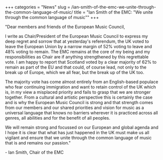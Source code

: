 +++
categories = "News"
slug = /ian-smith-of-the-emc-we-unite-through-the-common-language-of-music/
title = "Ian Smith of the EMC: &quot;We unite through the common language of music&quot;"
+++

"Dear members and friends of the European Music Council,

I write as Chair/President of the European Music Council to express my deep regret and sorrow that at yesterday's referendum, the UK voted to leave the European Union by a narrow margin of 52% voting to leave and 48% voting to remain. The EMC remains at the core of my being and my responsibilities as Chair are if anything strengthened by this regrettable vote. I am happy to report that Scotland voted by a clear majority of 62% to remain as part of the EU and that could, of course lead, not only to the break up of Europe, which we all fear, but the break up of the UK too.

The majority vote has come almost entirely from an English-based populace who fear continuing immigration and want to retain control of the UK which is, in my view a misplaced priority and fails to grasp that we are stronger together. From a cultural and artistic perspective this is certainly the case and is why the European Music Council is strong and that strength comes from our members and our shared priorities and vision for music as a universal language that knows no barriers wherever it is practiced across all genres, all abilities and for the benefit of all peoples.
 
We will remain strong and focussed on our European and global agenda and I hope it is clear that what has just happened in the UK must make us all vigilant and ensure that we unite through the common language of music that is and remains our passion."

\- Ian Smith, Chair of the EMC
